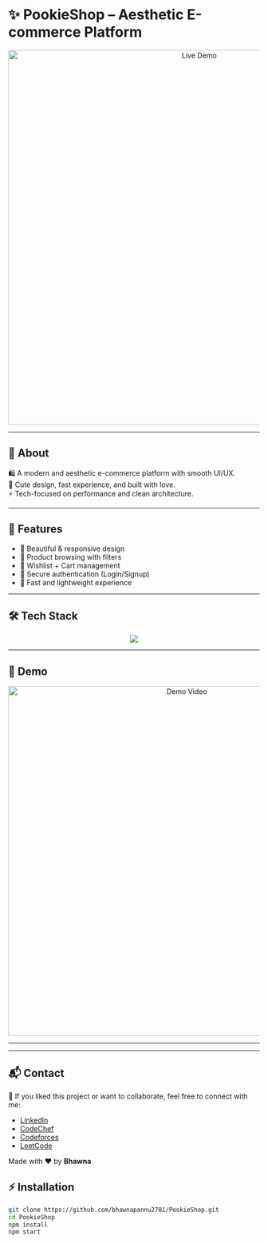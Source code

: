 # ✨ PookieShop – Aesthetic E-commerce Platform  

<p align="center">
  <img src="demo.mp4" width="750" alt="Live Demo" />
</p>

---

## 💖 About  
🛍️ A modern and aesthetic e-commerce platform with smooth UI/UX.  
🎨 Cute design, fast experience, and built with love.  
⚡ Tech-focused on performance and clean architecture.  

---

## 🌟 Features  
- 🎀 Beautiful & responsive design  
- 🛒 Product browsing with filters  
- 💖 Wishlist + Cart management  
- 🔑 Secure authentication (Login/Signup)  
- 🚀 Fast and lightweight experience  

---

## 🛠️ Tech Stack  
<p align="center">
  <img src="https://skillicons.dev/icons?i=react,nodejs,mongodb,express,tailwind,git,github,vscode" />
</p>

---

## 🎥 Demo  
<p align="center">
  <img src="demo.gif" width="700" alt="Demo Video" />
</p>

---
---

## 📬 Contact  
💌 If you liked this project or want to collaborate, feel free to connect with me:  

- [LinkedIn](https://www.linkedin.com/in/bhawnapannu/)  
- [CodeChef](https://www.codechef.com/users/bhawna2706)  
- [Codeforces](https://codeforces.com/profile/bhawnapannu27)  
- [LeetCode](https://leetcode.com/u/bhawnapannu2706/)  

Made with ❤️ by **Bhawna**


## ⚡ Installation  
```bash
git clone https://github.com/bhawnapannu2701/PookieShop.git
cd PookieShop
npm install
npm start
